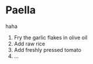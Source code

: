 # Paella
haha
1. Fry the garlic flakes in olive oil
2. Add raw rice
3. Add freshly pressed tomato
4. ...